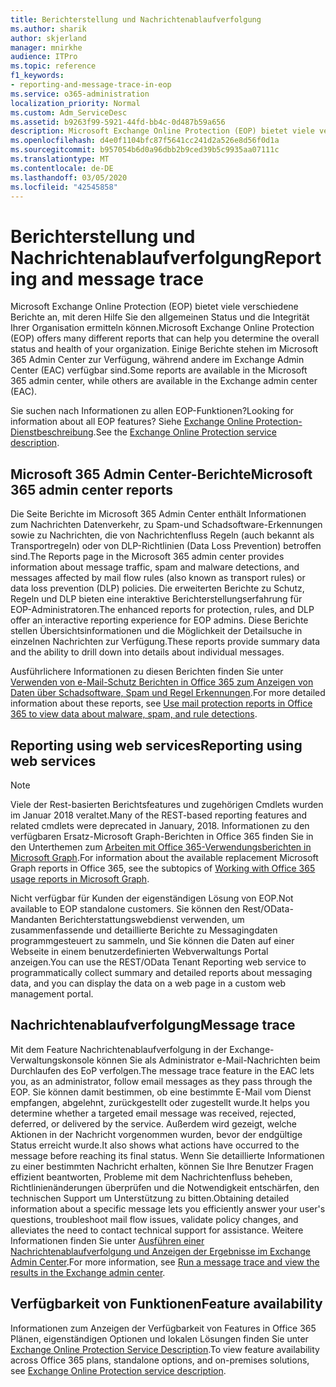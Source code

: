 ```yaml
---
title: Berichterstellung und Nachrichtenablaufverfolgung
ms.author: sharik
author: skjerland
manager: mnirkhe
audience: ITPro
ms.topic: reference
f1_keywords:
- reporting-and-message-trace-in-eop
ms.service: o365-administration
localization_priority: Normal
ms.custom: Adm_ServiceDesc
ms.assetid: b9263f99-5921-44fd-bb4c-0d487b59a656
description: Microsoft Exchange Online Protection (EOP) bietet viele verschiedene Berichte an, mit deren Hilfe Sie den allgemeinen Status und die Integrität Ihrer Organisation ermitteln können. Einige Berichte stehen im Microsoft 365 Admin Center zur Verfügung, während andere im Exchange Admin Center (EAC) verfügbar sind.
ms.openlocfilehash: d4e0f1104bfc87f5641cc241d2a526e8d56f0d1a
ms.sourcegitcommit: b957054b6d0a96dbb2b9ced39b5c9935aa07111c
ms.translationtype: MT
ms.contentlocale: de-DE
ms.lasthandoff: 03/05/2020
ms.locfileid: "42545858"
---
```

# <a name="reporting-and-message-trace"></a><span data-ttu-id="353e4-104">Berichterstellung und Nachrichtenablaufverfolgung</span><span class="sxs-lookup"><span data-stu-id="353e4-104">Reporting and message trace</span></span>

<span data-ttu-id="353e4-105">Microsoft Exchange Online Protection (EOP) bietet viele verschiedene Berichte an, mit deren Hilfe Sie den allgemeinen Status und die Integrität Ihrer Organisation ermitteln können.</span><span class="sxs-lookup"><span data-stu-id="353e4-105">Microsoft Exchange Online Protection (EOP) offers many different reports that can help you determine the overall status and health of your organization.</span></span> <span data-ttu-id="353e4-106">Einige Berichte stehen im Microsoft 365 Admin Center zur Verfügung, während andere im Exchange Admin Center (EAC) verfügbar sind.</span><span class="sxs-lookup"><span data-stu-id="353e4-106">Some reports are available in the Microsoft 365 admin center, while others are available in the Exchange admin center (EAC).</span></span>

<span data-ttu-id="353e4-107">Sie suchen nach Informationen zu allen EOP-Funktionen?</span><span class="sxs-lookup"><span data-stu-id="353e4-107">Looking for information about all EOP features?</span></span> <span data-ttu-id="353e4-108">Siehe [Exchange Online Protection-Dienstbeschreibung](exchange-online-protection-service-description.md).</span><span class="sxs-lookup"><span data-stu-id="353e4-108">See the [Exchange Online Protection service description](exchange-online-protection-service-description.md).</span></span>

## <a name="microsoft-365-admin-center-reports"></a><span data-ttu-id="353e4-109">Microsoft 365 Admin Center-Berichte</span><span class="sxs-lookup"><span data-stu-id="353e4-109">Microsoft 365 admin center reports</span></span>

<span data-ttu-id="353e4-110">Die Seite Berichte im Microsoft 365 Admin Center enthält Informationen zum Nachrichten Datenverkehr, zu Spam-und Schadsoftware-Erkennungen sowie zu Nachrichten, die von Nachrichtenfluss Regeln (auch bekannt als Transportregeln) oder von DLP-Richtlinien (Data Loss Prevention) betroffen sind.</span><span class="sxs-lookup"><span data-stu-id="353e4-110">The Reports page in the Microsoft 365 admin center provides information about message traffic, spam and malware detections, and messages affected by mail flow rules (also known as transport rules) or data loss prevention (DLP) policies.</span></span> <span data-ttu-id="353e4-111">Die erweiterten Berichte zu Schutz, Regeln und DLP bieten eine interaktive Berichterstellungserfahrung für EOP-Administratoren.</span><span class="sxs-lookup"><span data-stu-id="353e4-111">The enhanced reports for protection, rules, and DLP offer an interactive reporting experience for EOP admins.</span></span> <span data-ttu-id="353e4-112">Diese Berichte stellen Übersichtsinformationen und die Möglichkeit der Detailsuche in einzelnen Nachrichten zur Verfügung.</span><span class="sxs-lookup"><span data-stu-id="353e4-112">These reports provide summary data and the ability to drill down into details about individual messages.</span></span>

<span data-ttu-id="353e4-113">Ausführlichere Informationen zu diesen Berichten finden Sie unter [Verwenden von e-Mail-Schutz Berichten in Office 365 zum Anzeigen von Daten über Schadsoftware, Spam und Regel Erkennungen](https://docs.microsoft.com/exchange/monitoring/use-mail-protection-reports).</span><span class="sxs-lookup"><span data-stu-id="353e4-113">For more detailed information about these reports, see [Use mail protection reports in Office 365 to view data about malware, spam, and rule detections](https://docs.microsoft.com/exchange/monitoring/use-mail-protection-reports).</span></span>

## <a name="reporting-using-web-services"></a><span data-ttu-id="353e4-114">Reporting using web services</span><span class="sxs-lookup"><span data-stu-id="353e4-114">Reporting using web services</span></span>

> [!NOTE]
> <span data-ttu-id="353e4-115">Viele der Rest-basierten Berichtsfeatures und zugehörigen Cmdlets wurden im Januar 2018 veraltet.</span><span class="sxs-lookup"><span data-stu-id="353e4-115">Many of the REST-based reporting features and related cmdlets were deprecated in January, 2018.</span></span> <span data-ttu-id="353e4-116">Informationen zu den verfügbaren Ersatz-Microsoft Graph-Berichten in Office 365 finden Sie in den Unterthemen zum [Arbeiten mit Office 365-Verwendungsberichten in Microsoft Graph](https://go.microsoft.com/fwlink/p/?LinkID=865135).</span><span class="sxs-lookup"><span data-stu-id="353e4-116">For information about the available replacement Microsoft Graph reports in Office 365, see the subtopics of [Working with Office 365 usage reports in Microsoft Graph](https://go.microsoft.com/fwlink/p/?LinkID=865135).</span></span>

<span data-ttu-id="353e4-117">Nicht verfügbar für Kunden der eigenständigen Lösung von EOP.</span><span class="sxs-lookup"><span data-stu-id="353e4-117">Not available to EOP standalone customers.</span></span> <span data-ttu-id="353e4-118">Sie können den Rest/OData-Mandanten Berichterstattungswebdienst verwenden, um zusammenfassende und detaillierte Berichte zu Messagingdaten programmgesteuert zu sammeln, und Sie können die Daten auf einer Webseite in einem benutzerdefinierten Webverwaltungs Portal anzeigen.</span><span class="sxs-lookup"><span data-stu-id="353e4-118">You can use the REST/OData Tenant Reporting web service to programmatically collect summary and detailed reports about messaging data, and you can display the data on a web page in a custom web management portal.</span></span>

## <a name="message-trace"></a><span data-ttu-id="353e4-119">Nachrichtenablaufverfolgung</span><span class="sxs-lookup"><span data-stu-id="353e4-119">Message trace</span></span>

<span data-ttu-id="353e4-120">Mit dem Feature Nachrichtenablaufverfolgung in der Exchange-Verwaltungskonsole können Sie als Administrator e-Mail-Nachrichten beim Durchlaufen des EoP verfolgen.</span><span class="sxs-lookup"><span data-stu-id="353e4-120">The message trace feature in the EAC lets you, as an administrator, follow email messages as they pass through the EOP.</span></span> <span data-ttu-id="353e4-121">Sie können damit bestimmen, ob eine bestimmte E-Mail vom Dienst empfangen, abgelehnt, zurückgestellt oder zugestellt wurde.</span><span class="sxs-lookup"><span data-stu-id="353e4-121">It helps you determine whether a targeted email message was received, rejected, deferred, or delivered by the service.</span></span> <span data-ttu-id="353e4-122">Außerdem wird gezeigt, welche Aktionen in der Nachricht vorgenommen wurden, bevor der endgültige Status erreicht wurde.</span><span class="sxs-lookup"><span data-stu-id="353e4-122">It also shows what actions have occurred to the message before reaching its final status.</span></span> <span data-ttu-id="353e4-123">Wenn Sie detaillierte Informationen zu einer bestimmten Nachricht erhalten, können Sie Ihre Benutzer Fragen effizient beantworten, Probleme mit dem Nachrichtenfluss beheben, Richtlinienänderungen überprüfen und die Notwendigkeit entschärfen, den technischen Support um Unterstützung zu bitten.</span><span class="sxs-lookup"><span data-stu-id="353e4-123">Obtaining detailed information about a specific message lets you efficiently answer your user's questions, troubleshoot mail flow issues, validate policy changes, and alleviates the need to contact technical support for assistance.</span></span> <span data-ttu-id="353e4-124">Weitere Informationen finden Sie unter [Ausführen einer Nachrichtenablaufverfolgung und Anzeigen der Ergebnisse im Exchange Admin Center](https://docs.microsoft.com/exchange/monitoring/trace-an-email-message/run-a-message-trace-and-view-results).</span><span class="sxs-lookup"><span data-stu-id="353e4-124">For more information, see [Run a message trace and view the results in the Exchange admin center](https://docs.microsoft.com/exchange/monitoring/trace-an-email-message/run-a-message-trace-and-view-results).</span></span>

## <a name="feature-availability"></a><span data-ttu-id="353e4-125">Verfügbarkeit von Funktionen</span><span class="sxs-lookup"><span data-stu-id="353e4-125">Feature availability</span></span>

<span data-ttu-id="353e4-126">Informationen zum Anzeigen der Verfügbarkeit von Features in Office 365 Plänen, eigenständigen Optionen und lokalen Lösungen finden Sie unter [Exchange Online Protection Service Description](exchange-online-protection-service-description.md).</span><span class="sxs-lookup"><span data-stu-id="353e4-126">To view feature availability across Office 365 plans, standalone options, and on-premises solutions, see [Exchange Online Protection service description](exchange-online-protection-service-description.md).</span></span>
